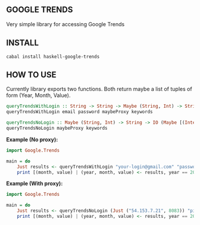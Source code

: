 GOOGLE TRENDS
-------------

Very simple library for accessing Google Trends

INSTALL
-------

`cabal install haskell-google-trends`

HOW TO USE
----------

Currently library exports two functions.
Both return maybe a list of tuples of form (Year, Month, Value).

```haskell 
queryTrendsWithLogin :: String -> String -> Maybe (String, Int) -> String -> IO (Maybe [(Integer, String, Integer)])
queryTrendsWithLogin email password maybeProxy keywords

queryTrendsNoLogin :: Maybe (String, Int) -> String -> IO (Maybe [(Integer, String, Integer)])
queryTrendsNoLogin maybeProxy keywords
```

**Example (No proxy):**
```haskell
import Google.Trends

main = do
    Just results <- queryTrendsWithLogin "your-login@gmail.com" "password" Nothing "pizza"
    print [(month, value) | (year, month, value) <- results, year == 2010]
```

**Example (With proxy):**
```haskell
import Google.Trends

main = do
    Just results <- queryTrendsNoLogin (Just ("54.153.7.21", 8083)) "pizza"
    print [(month, value) | (year, month, value) <- results, year == 2010]
```
